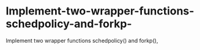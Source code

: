 # Implement-two-wrapper-functions-schedpolicy-and-forkp-
Implement two wrapper functions schedpolicy() and forkp(),
